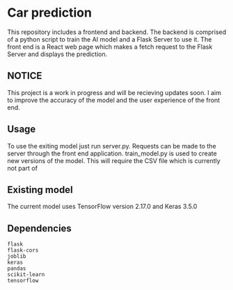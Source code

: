 # Car prediction
This repository includes a frontend and backend. The backend is comprised of a python script to train the AI model and a Flask Server to use it. The front end is a React web page which makes a fetch request to the Flask Server and displays the prediction.

## NOTICE
This project is a work in progress and will be recieving updates soon. I aim to improve the accuracy of the model and the user experience of the front end.

## Usage
To use the exiting model just run server.py. Requests can be made to the server through the front end application. train_model.py is used to create new versions of the model. This will require the CSV file which is currently not part of

## Existing model
The current model uses TensorFlow version 2.17.0 and Keras 3.5.0

## Dependencies
```
flask
flask-cors
joblib
keras
pandas
scikit-learn
tensorflow
```
